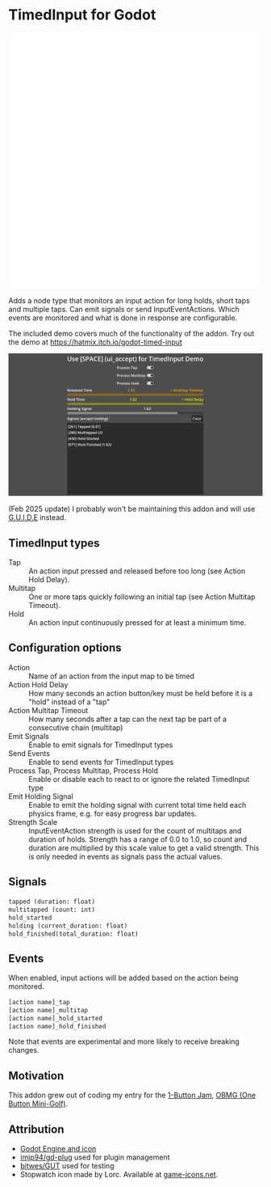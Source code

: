 # TimedInput for Godot

![TimedInput Icon](addons/timed_input/icon.svg)

Adds a node type that monitors an input action for long holds, short taps and multiple taps. Can emit signals or send InputEventActions. Which events are monitored and what is done in response are configurable.

The included demo covers much of the functionality of the addon. Try out the demo at https://hatmix.itch.io/godot-timed-input 

![Demo App Screenshot](media/demo_app_screenshot.png)

(Feb 2025 update) I probably won't be maintaining this addon and will use [G.U.I.D.E](https://github.com/godotneers/G.U.I.D.E) instead.

## TimedInput types

<dl>
<dt>Tap</dt>
<dd>An action input pressed and released before too long (see Action Hold Delay).</dd>
<dt>Multitap</dt>
<dd>One or more taps quickly following an initial tap (see Action Multitap Timeout).</dd>
<dt>Hold</dt>
<dd>An action input continuously pressed for at least a minimum time.</dd>
</dl>

## Configuration options

<dl>
<dt>Action</dt>
<dd>Name of an action from the input map to be timed</dd>
<dt>Action Hold Delay</dt>
<dd>How many seconds an action button/key must be held before it is a "hold" instead of a "tap"</dd>
<dt>Action Multitap Timeout</dt>
<dd>How many seconds after a tap can the next tap be part of a consecutive chain (multitap)</dd>
<dt>Emit Signals</dt>
<dd>Enable to emit signals for TimedInput types</dd>
<dt>Send Events</dt>
<dd>Enable to send events for TimedInput types</dd>
<dt>Process Tap, Process Multitap, Process Hold</dt>
<dd>Enable or disable each to react to or ignore the related TimedInput type</dd>
<dt>Emit Holding Signal</dt>
<dd>Enable to emit the holding signal with current total time held each physics frame, e.g. for easy progress bar updates.</dd>
<dt>Strength Scale</dt>
<dd>InputEventAction strength is used for the count of multitaps and duration of holds. Strength has a range of 0.0 to 1.0, so count and duration are multiplied by this scale value to get a valid strength. This is only needed in events as signals pass the actual values.</dd>
</dl>

## Signals

```
tapped (duration: float)
multitapped (count: int)
hold_started
holding (current_duration: float)
hold_finished(total_duration: float)
```

## Events

When enabled, input actions will be added based on the action being monitored.
```
[action name]_tap
[action name]_multitap
[action name]_hold_started
[action name]_hold_finished
```
Note that events are experimental and more likely to receive breaking changes.

## Motivation 

This addon grew out of coding my entry for the [1-Button Jam](https://itch.io/jam/1-button-jam-2023), [OBMG (One Button Mini-Golf)](https://hatmix.itch.io/OBMG).

## Attribution
* [Godot Engine and icon](https://godotengine.org/license/)
* [imjp94/gd-plug](https://github.com/imjp94/gd-plug) used for plugin management
* [bitwes/GUT](https://github.com/bitwes/Gut) used for testing
* Stopwatch icon made by Lorc. Available at [game-icons.net](https://game-icons.net/1x1/lorc/stopwatch.html).
